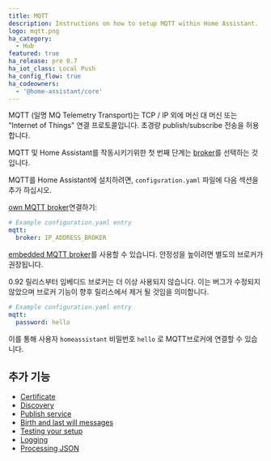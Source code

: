 ```yaml
---
title: MQTT
description: Instructions on how to setup MQTT within Home Assistant.
logo: mqtt.png
ha_category:
  - Hub
featured: true
ha_release: pre 0.7
ha_iot_class: Local Push
ha_config_flow: true
ha_codeowners:
  - '@home-assistant/core'
---
```


MQTT (일명 MQ Telemetry Transport)는 TCP / IP 외에 머신 대 머신 또는 "Internet of Things" 연결 프로토콜입니다. 초경량 publish/subscribe 전송을 허용합니다.

MQTT 및 Home Assistant를 작동시키기위한 첫 번째 단계는 [broker](/docs/mqtt/broker)를 선택하는 것 입니다.

MQTT를 Home Assistant에 설치하려면, `configuration.yaml` 파일에 다음 섹션을 추가 하십시오.

[own MQTT broker](/docs/mqtt/broker#run-your-own)연결하기:

```yaml
# Example configuration.yaml entry
mqtt:
  broker: IP_ADDRESS_BROKER
```

[embedded MQTT broker](/docs/mqtt/broker#embedded-broker)를 사용할 수 있습니다. 안정성을 높이려면 별도의 브로커가 권장됩니다.

<div class='note warning'>
0.92 릴리스부터 임베디드 브로커는 더 이상 사용되지 않습니다. 이는 버그가 수정되지 않았으며 브로커 기능이 향후 릴리스에서 제거 될 것임을 의미합니다.
</div>

```yaml
# Example configuration.yaml entry
mqtt:
  password: hello
```

이를 통해 사용자 `homeassistant` 비밀번호 `hello` 로 MQTT브로커에 연결할 수 있습니다.

## 추가 기능

- [Certificate](/docs/mqtt/certificate/)
- [Discovery](/docs/mqtt/discovery/)
- [Publish service](/docs/mqtt/service/)
- [Birth and last will messages](/docs/mqtt/birth_will/)
- [Testing your setup](/docs/mqtt/testing/)
- [Logging](/docs/mqtt/logging/)
- [Processing JSON](/docs/mqtt/processing_json/)
